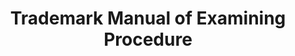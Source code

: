 ---
layout: default
description: The Manual is published to provide trademark examining attorneys in the
  USPTO, trademark applicants, and attorneys and representatives for trademark applicants
  with a reference work on the practices and procedures relative to prosecution of
  applications to register marks in the USPTO. The Manual contains guidelines for
  Examining Attorneys and materials in the nature of information and interpretation,
  and outlines the procedures which Examining Attorneys are required or authorized
  to follow in the examination of trademark applications.
last_edit: Fri, 03 Dec 2021 11:01:49 GMT
location: https://tmep.uspto.gov/RDMS/TMEP/current
related_projects: {}
shortname: trademark_manual
title: Trademark Manual of Examining Procedure
uuid: 87dc0ebf-1af2-4a43-a9c2-f61f82b7a3ba
---
